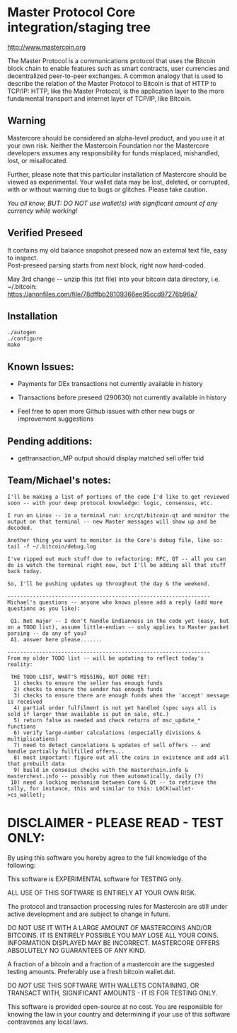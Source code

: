 Master Protocol Core integration/staging tree
=================================================

http://www.mastercoin.org

The Master Protocol is a communications protocol that uses the Bitcoin block chain to enable features such as smart contracts, user currencies and decentralized peer-to-peer exchanges. A common analogy that is used to describe the relation of the Master Protocol to Bitcoin is that of HTTP to TCP/IP: HTTP, like the Master Protocol, is the application layer to the more fundamental transport and internet layer of TCP/IP, like Bitcoin.

Warning
--------------

Mastercore should be considered an alpha-level product, and you use it at your own risk.  Neither the Mastercoin Foundation nor the Mastercore developers assumes any responsibility for funds misplaced, mishandled, lost, or misallocated.

Further, please note that this particular installation of Mastercore should be viewed as experimental.  Your wallet data may be lost, deleted, or corrupted, with or without warning due to bugs or glitches. Please take caution.

*You all know, BUT: DO NOT use wallet(s) with significant amount of any currency while working!*

Verified Preseed
--------------------

It contains my old balance snapshot preseed now an external text file, easy to inspect.  
Post-preseed parsing starts from next block, right now hard-coded.

May 3rd change -- unzip this (txt file) into your bitcoin data directory, i.e. ~/.bitcoin:  
https://anonfiles.com/file/78dffbb28109366ee95ccd97276b96a7

Installation
------------

```
./autogen
./configure
make
```

Known Issues:
----------------
* Payments for DEx transactions not currently available in history

* Transactions before preseed (290630) not currently available in history

* Feel free to open more Github issues with other new bugs or improvement suggestions

Pending additions:
------------------

* gettransaction_MP output should display matched sell offer txid

Team/Michael's notes:
------------------------

```
I'll be making a list of portions of the code I'd like to get reviewed soon -- with your deep protocol knowledge: logic, consensus, etc.

I run on Linux -- in a terminal run: src/qt/bitcoin-qt and monitor the output on that terminal -- new Master messages will show up and be decoded.

Another thing you want to monitor is the Core's debug file, like so: tail -f ~/.bitcoin/debug.log

I've ripped out much stuff due to refactoring: RPC, QT -- all you can do is watch the terminal right now, but I'll be adding all that stuff back today.

So, I'll be pushing updates up throughout the day & the weekend.

----------------------------------------------------------------
Michael's questions -- anyone who knows please add a reply (add more questions as you like):

 Q1. Not major -- I don't handle Endianness in the code yet (easy, but on a TODO list), assume little-endian -- only applies to Master packet parsing -- do any of you?
 A1. answer here please.......

----------------------------------------------------------------
From my older TODO list -- will be updating to reflect today's reality:

 THE TODO LIST, WHAT'S MISSING, NOT DONE YET:  
  1) checks to ensure the seller has enough funds  
  2) checks to ensure the sender has enough funds  
  3) checks to ensure there are enough funds when the 'accept' message is received  
  4) partial order fulfilment is not yet handled (spec says all is sold if larger than available is put on sale, etc.)  
  5) return false as needed and check returns of msc_update_* functions  
  6) verify large-number calculations (especially divisions & multiplications)  
  7) need to detect cancelations & updates of sell offers -- and handle partially fullfilled offers...  
  8) most important: figure out all the coins in existence and add all that prebuilt data  
  9) build in consesus checks with the masterchain.info & masterchest.info -- possibly run them automatically, daily (?)  
 10) need a locking mechanism between Core & Qt -- to retrieve the tally, for instance, this and similar to this: LOCK(wallet->cs_wallet);
```

DISCLAIMER - PLEASE READ - TEST ONLY: 
============================ 

By using this software you hereby agree to the full knowledge of the following:

This software is EXPERIMENTAL software for TESTING only. 

ALL USE OF THIS SOFTWARE IS ENTIRELY AT YOUR OWN RISK. 

The protocol and transaction processing rules for Mastercoin are still under active development and are subject to change in future. 

DO NOT USE IT WITH A LARGE AMOUNT OF MASTERCOINS AND/OR BITCOINS.  IT IS ENTIRELY POSSIBLE YOU MAY LOSE ALL YOUR COINS.  INFORMATION DISPLAYED MAY BE INCORRECT.  MASTERCORE OFFERS ABSOLUTELY NO GUARANTEES OF ANY KIND.

A fraction of a bitcoin and a fraction of a mastercoin are the suggested testing amounts.  Preferably use a fresh bitcoin wallet.dat.

DO *NOT* USE THIS SOFTWARE WITH WALLETS CONTAINING, OR TRANSACT WITH, SIGNIFICANT AMOUNTS - IT IS FOR TESTING ONLY.

This software is provided open-source at no cost.  You are responsible for knowing the law in your country and determining if your use of this software contravenes any local laws.
